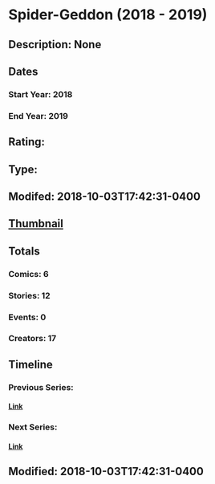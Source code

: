 # Spider-Geddon (2018 - 2019)
## Description: None
## Dates
### Start Year: 2018
### End Year: 2019
## Rating: 
## Type: 
## Modifed: 2018-10-03T17:42:31-0400
## [Thumbnail](http://i.annihil.us/u/prod/marvel/i/mg/f/30/5bb537bea2c9d.jpg)
## Totals
### Comics: 6
### Stories: 12
### Events: 0
### Creators: 17
## Timeline
### Previous Series: 
#### [Link]()
### Next Series: 
#### [Link]()
## Modified: 2018-10-03T17:42:31-0400